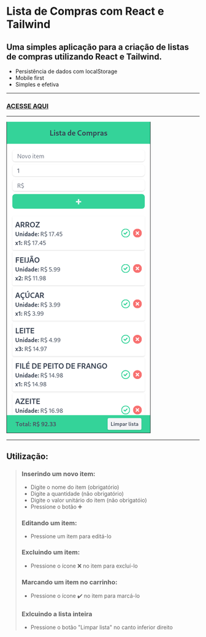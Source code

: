 # Lista de Compras com React e Tailwind

## Uma simples aplicação para a criação de listas de compras utilizando React e Tailwind.



- Persistência de dados com localStorage
- Mobile first
- Simples e efetiva

---

### [ACESSE AQUI](https://minhalistadecompras.netlify.app/)

---

![Screen](public/assets/images/misc/app-screen.png)

---

## Utilização:
>
> ### Inserindo um novo item:
> - Digite o nome do item (obrigatório)
> - Digite a quantidade (não obrigatório)
> - Digite o valor unitário do item (não obrigatóio)
> - Pressione o botão :heavy_plus_sign:
> ### Editando um item:
> - Pressione um item para editá-lo
> ### Excluindo um item:
> - Pressione o ícone :x: no item para excluí-lo
> ### Marcando um item no carrinho:
> - Pressione o ícone :heavy_check_mark: no item para marcá-lo
> ### Exlcuindo a lista inteira
> - Pressione o botão "Limpar lista" no canto inferior direito
